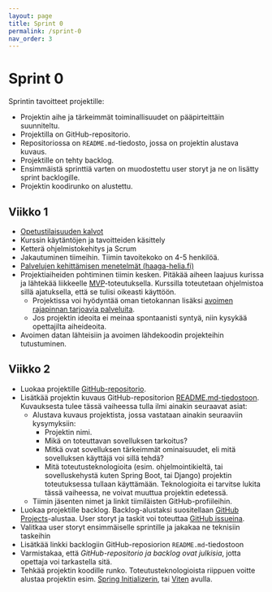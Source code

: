 ```yaml
---
layout: page
title: Sprint 0
permalink: /sprint-0
nav_order: 3
---
```


# Sprint 0

Sprintin tavoitteet projektille:

- Projektin aihe ja tärkeimmät toiminallisuudet on pääpirteittäin suunniteltu.
- Projektilla on GitHub-repositorio.
- Repositoriossa on `README.md`-tiedosto, jossa on projektin alustava kuvaus.
- Projektille on tehty backlog.
- Ensimmäistä sprinttiä varten on muodostettu user storyt ja ne on lisätty sprint backlogille.
- Projektin koodirunko on alustettu.

## Viikko 1

- [Opetustilaisuuden kalvot](./kalvot/johdanto/johdanto.pdf)
- Kurssin käytäntöjen ja tavoitteiden käsittely
- Ketterä ohjelmistokehitys ja Scrum
- Jakautuminen tiimeihin. Tiimin tavoitekoko on 4-5 henkilöä.
- [Palvelujen kehittämisen menetelmät (haaga-helia.fi)](https://www.haaga-helia.fi/fi/tool-factory-menetelmat-palvelujen-kehittamiseen)
- Projektiaiheiden pohtiminen tiimin kesken. Pitäkää aiheen laajuus kurissa ja lähtekää liikkeelle [MVP](https://tuotejohtaminen.fi/mita-tarkoittaa-mvp-ja-mita-ei/)-toteutuksella. Kurssilla toteutetaan ohjelmistoa sillä ajatuksella, että se tulisi oikeasti käyttöön.
  - Projektissa voi hyödyntää oman tietokannan lisäksi [avoimen rajapinnan tarjoavia palveluita](avoimet-rajapinnat.md).
  - Jos projektin ideoita ei meinaa spontaanisti syntyä, niin kysykää opettajilta aiheideoita.
- Avoimen datan lähteisiin ja avoimen lähdekoodin projekteihin tutustuminen.

## Viikko 2

- Luokaa projektille [GitHub-repositorio](https://docs.github.com/en/get-started/quickstart/create-a-repo).
- Lisätkää projektin kuvaus GitHub-repositorion [README.md-tiedostoon](https://docs.github.com/en/repositories/managing-your-repositorys-settings-and-features/customizing-your-repository/about-readmes). Kuvauksesta tulee tässä vaiheessa tulla ilmi ainakin seuraavat asiat:
  - Alustava kuvaus projektista, jossa vastataan ainakin seuraaviin kysymyksiin:
    - Projektin nimi.
    - Mikä on toteuttavan sovelluksen tarkoitus?
    - Mitkä ovat sovelluksen tärkeimmät ominaisuudet, eli mitä sovelluksen käyttäjä voi sillä tehdä?
    - Mitä toteutusteknologioita (esim. ohjelmointikieltä, tai sovelluskehystä kuten Spring Boot, tai Django) projektin toteutuksessa tullaan käyttämään. Teknologioita ei tarvitse lukita tässä vaiheessa, ne voivat muuttua projektin edetessä.
  - Tiimin jäsenten nimet ja linkit tiimiläisten GitHub-profiileihin.
- Luokaa projektille backlog. Backlog-alustaksi suositellaan [GitHub Projects](https://docs.github.com/en/issues/planning-and-tracking-with-projects/learning-about-projects/about-projects)-alustaa. User storyt ja taskit voi toteuttaa [GitHub issueina](https://github.com/features/issues).
- Valitkaa user storyt ensimmäiselle sprintille ja jakakaa ne teknisiin taskeihin
- Lisätkää linkki backlogiin GitHub-reposiorion `README.md`-tiedostoon
- Varmistakaa, että _GitHub-repositorio ja backlog ovat julkisia_, jotta opettaja voi tarkastella sitä.
- Tehkää projektin koodille runko. Toteutusteknologioista riippuen voitte alustaa projektin esim. [Spring Initializerin](https://start.spring.io/), tai [Viten](https://start.spring.io/) avulla.
